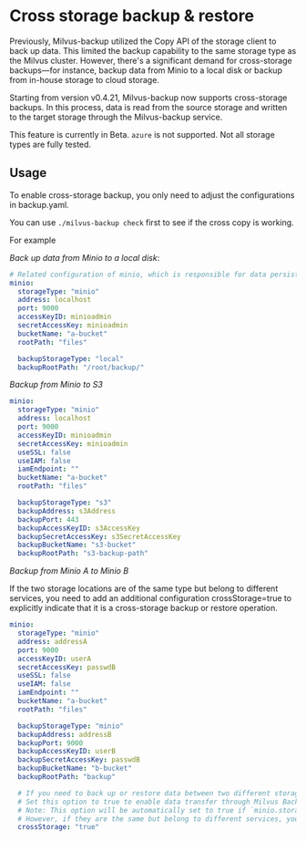 # Cross storage backup & restore

Previously, Milvus-backup utilized the Copy API of the storage client to back up data.
This limited the backup capability to the same storage type as the Milvus cluster.
However, there's a significant demand for cross-storage backups—for instance,
backup data from Minio to a local disk or backup from in-house storage to cloud storage.

Starting from version v0.4.21, Milvus-backup now supports cross-storage backups.
In this process, data is read from the source storage and written to the target storage through the Milvus-backup service.

This feature is currently in Beta. `azure` is not supported. Not all storage types are fully tested.

## Usage

To enable cross-storage backup, you only need to adjust the configurations in backup.yaml.

You can use `./milvus-backup check` first to see if the cross copy is working.

For example

*Back up data from Minio to a local disk*:

```yaml
# Related configuration of minio, which is responsible for data persistence for Milvus.
minio:
  storageType: "minio"
  address: localhost
  port: 9000
  accessKeyID: minioadmin
  secretAccessKey: minioadmin
  bucketName: "a-bucket"
  rootPath: "files"

  backupStorageType: "local"
  backupRootPath: "/root/backup/"
```

*Backup from Minio to S3*

```yaml
minio:
  storageType: "minio"
  address: localhost
  port: 9000
  accessKeyID: minioadmin
  secretAccessKey: minioadmin
  useSSL: false
  useIAM: false
  iamEndpoint: ""
  bucketName: "a-bucket"
  rootPath: "files"

  backupStorageType: "s3"
  backupAddress: s3Address
  backupPort: 443
  backupAccessKeyID: s3AccessKey
  backupSecretAccessKey: s3SecretAccessKey
  backupBucketName: "s3-bucket"
  backupRootPath: "s3-backup-path"
```

*Backup from Minio A to Minio B*

If the two storage locations are of the same type but belong to different services,
you need to add an additional configuration crossStorage=true to explicitly indicate that it is a cross-storage backup or restore operation.
```yaml
minio:
  storageType: "minio"
  address: addressA
  port: 9000
  accessKeyID: userA
  secretAccessKey: passwdB
  useSSL: false
  useIAM: false
  iamEndpoint: ""
  bucketName: "a-bucket"
  rootPath: "files"

  backupStorageType: "minio"
  backupAddress: addressB
  backupPort: 9000
  backupAccessKeyID: userB
  backupSecretAccessKey: passwdB
  backupBucketName: "b-bucket"
  backupRootPath: "backup"

  # If you need to back up or restore data between two different storage systems, direct client-side copying is not supported. 
  # Set this option to true to enable data transfer through Milvus Backup.
  # Note: This option will be automatically set to true if `minio.storageType` and `minio.backupStorageType` differ.
  # However, if they are the same but belong to different services, you must manually set this option to `true`.
  crossStorage: "true"
```
